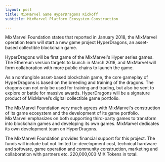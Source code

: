 ```yaml
---
layout: post
title: MixMarvel Game HyperDragons Kickoff
subtitle: MixMarvel Platform Ecosystem Construction 

---
```


MixMarvel Foundation states that reported in January 2018, the MixMarvel operation team will start a new game project HyperDragons, an asset-based collectible blockchain game. 

HyperDragons will be first game of the MixMarvel's  Hyper series games. The Ethereum version targets to  launch in March 2018, and MixMarvel will form collaboration with more public chains to launch the game.

As a nonfungible asset-based blockchain game, the core gameplay of HyperDragons is based on the breeding and training of the dragons. The dragons can not only be used for training and trading, but also be sent to explore or battle for massive awards. HyperDragons will be a signature product of MixMarvel’s digital collectible game portfolio.  

The MixMarvel Foundation very much agrees with MixMarvel's construction of its game ecosystem and the development of its game portfolio. MixMarvel emphasizes on both supporting third-party games to transform into blockchain games and developing its own games. MixMarvel dedicates its own development team on HyperDragons. 

The MixMarvel Foundation provides financial support for this project. The funds will include but not limited to: development cost, technical hardware and software, game operation and community construction, marketing and collaboration with partners etc. 220,000,000 MIX Tokens in total. 

